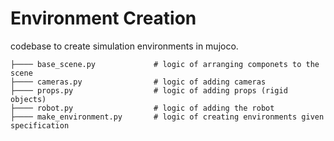 # Environment Creation

codebase to create simulation environments in mujoco.

    ├──── base_scene.py             # logic of arranging componets to the scene
    ├──── cameras.py                # logic of adding cameras
    ├──── props.py                  # logic of adding props (rigid objects)
    ├──── robot.py                  # logic of adding the robot
    ├──── make_environment.py       # logic of creating environments given specification


